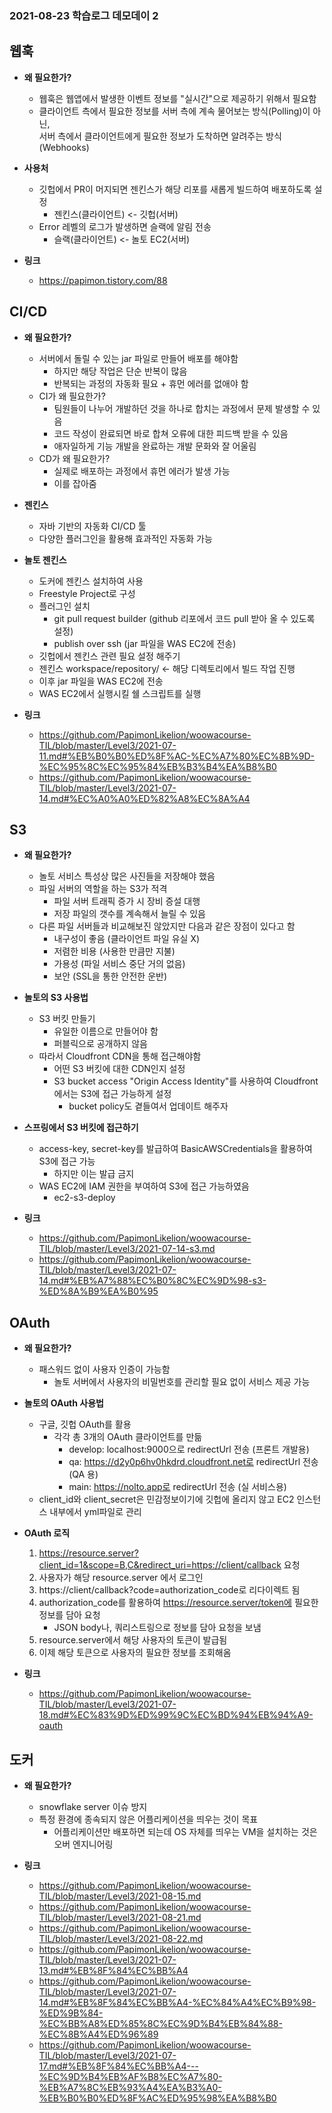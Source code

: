 ### 2021-08-23 학습로그 데모데이 2

## 웹훅
- **왜 필요한가?**
    - 웹훅은 웹앱에서 발생한 이벤트 정보를 "실시간"으로 제공하기 위해서 필요함
    - 클라이언트 측에서 필요한 정보를 서버 측에 계속 물어보는 방식(Polling)이 아닌,   
    서버 측에서 클라이언트에게 필요한 정보가 도착하면 알려주는 방식(Webhooks)

- **사용처**
    - 깃헙에서 PR이 머지되면 젠킨스가 해당 리포를 새롭게 빌드하여 배포하도록 설정
        - 젠킨스(클라이언트) <- 깃헙(서버)
    - Error 레벨의 로그가 발생하면 슬랙에 알림 전송
        - 슬랙(클라이언트) <- 놀토 EC2(서버)

- **링크**
    - https://papimon.tistory.com/88

## CI/CD
- **왜 필요한가?**
    - 서버에서 돌릴 수 있는 jar 파일로 만들어 배포를 해야함
        - 하지만 해당 작업은 단순 반복이 많음
        - 반복되는 과정의 자동화 필요 + 휴먼 에러를 없애야 함
    - CI가 왜 필요한가?
        - 팀원들이 나누어 개발하던 것을 하나로 합치는 과정에서 문제 발생할 수 있음
        - 코드 작성이 완료되면 바로 합쳐 오류에 대한 피드백 받을 수 있음
        - 애자일하게 기능 개발을 완료하는 개발 문화와 잘 어울림
    - CD가 왜 필요한가?
        - 실제로 배포하는 과정에서 휴먼 에러가 발생 가능
        - 이를 잡아줌

- **젠킨스**
    - 자바 기반의 자동화 CI/CD 툴
    - 다양한 플러그인을 활용해 효과적인 자동화 가능

- **놀토 젠킨스**
    - 도커에 젠킨스 설치하여 사용
    - Freestyle Project로 구성
    - 플러그인 설치
        - git pull request builder (github 리포에서 코드 pull 받아 올 수 있도록 설정)
        - publish over ssh (jar 파일을 WAS EC2에 전송)
    - 깃헙에서 젠킨스 관련 필요 설정 해주기
    - 젠킨스 workspace/repository/ <- 해당 디렉토리에서 빌드 작업 진행
    - 이후 jar 파일을 WAS EC2에 전송
    - WAS EC2에서 실행시킬 쉘 스크립트를 실행

- **링크**
    - https://github.com/PapimonLikelion/woowacourse-TIL/blob/master/Level3/2021-07-11.md#%EB%B0%B0%ED%8F%AC-%EC%A7%80%EC%8B%9D-%EC%95%8C%EC%95%84%EB%B3%B4%EA%B8%B0
    - https://github.com/PapimonLikelion/woowacourse-TIL/blob/master/Level3/2021-07-14.md#%EC%A0%A0%ED%82%A8%EC%8A%A4

## S3
- **왜 필요한가?**
    - 놀토 서비스 특성상 많은 사진들을 저장해야 했음
    - 파일 서버의 역할을 하는 S3가 적격
        - 파일 서버 트래픽 증가 시 장비 증설 대행
        - 저장 파일의 갯수를 계속해서 늘릴 수 있음
    - 다른 파일 서버들과 비교해보진 않았지만 다음과 같은 장점이 있다고 함
        - 내구성이 좋음 (클라이언트 파일 유실 X)
        - 저렴한 비용 (사용한 만큼만 지불)
        - 가용성 (파일 서비스 중단 거의 없음)
        - 보안 (SSL을 통한 안전한 운반)

- **놀토의 S3 사용법**
    - S3 버킷 만들기
        - 유일한 이름으로 만들어야 함
        - 퍼블릭으로 공개하지 않음
    - 따라서 Cloudfront CDN을 통해 접근해야함
        - 어떤 S3 버킷에 대한 CDN인지 설정
        - S3 bucket access "Origin Access Identity"를 사용하여 Cloudfront에서는 S3에 접근 가능하게 설정
            - bucket policy도 곁들여서 업데이트 해주자

- **스프링에서 S3 버킷에 접근하기**
    - access-key, secret-key를 발급하여 BasicAWSCredentials을 활용하여 S3에 접근 가능
        - 하지만 이는 발급 금지
    - WAS EC2에 IAM 권한을 부여하여 S3에 접근 가능하였음
        - ec2-s3-deploy

- **링크**
    - https://github.com/PapimonLikelion/woowacourse-TIL/blob/master/Level3/2021-07-14-s3.md
    - https://github.com/PapimonLikelion/woowacourse-TIL/blob/master/Level3/2021-07-14.md#%EB%A7%88%EC%B0%8C%EC%9D%98-s3-%ED%8A%B9%EA%B0%95
    
## OAuth
- **왜 필요한가?**
    - 패스워드 없이 사용자 인증이 가능함
        - 놀토 서버에서 사용자의 비밀번호를 관리할 필요 없이 서비스 제공 가능

- **놀토의 OAuth 사용법** 
    - 구글, 깃헙 OAuth를 활용
        - 각각 총 3개의 OAuth 클라이언트를 만듦
            - develop: localhost:9000으로 redirectUrl 전송 (프론트 개발용)
            - qa: https://d2y0p6hv0hkdrd.cloudfront.net로 redirectUrl 전송 (QA 용)
            - main: https://nolto.app로 redirectUrl 전송 (실 서비스용)
    - client_id와 client_secret은 민감정보이기에 깃헙에 올리지 않고 EC2 인스턴스 내부에서 yml파일로 관리

- **OAuth 로직**
    1. https://resource.server?client_id=1&scope=B,C&redirect_uri=https://client/callback 요청
    2. 사용자가 해당 resource.server 에서 로그인
    3. https://client/callback?code=authorization_code로 리다이렉트 됨
    4. authorization_code를 활용하여 https://resource.server/token에 필요한 정보를 담아 요청
        - JSON body나, 쿼리스트링으로 정보를 담아 요청을 보냄
    5. resource.server에서 해당 사용자의 토큰이 발급됨
    6. 이제 해당 토큰으로 사용자의 필요한 정보를 조회해옴

- **링크**
    - https://github.com/PapimonLikelion/woowacourse-TIL/blob/master/Level3/2021-07-18.md#%EC%83%9D%ED%99%9C%EC%BD%94%EB%94%A9-oauth

## 도커
- **왜 필요한가?**
    - snowflake server 이슈 방지
    - 특정 환경에 종속되지 않은 어플리케이션을 띄우는 것이 목표
        - 어플리케이션만 배포하면 되는데 OS 자체를 띄우는 VM을 설치하는 것은 오버 엔지니어링

- **링크**
    - https://github.com/PapimonLikelion/woowacourse-TIL/blob/master/Level3/2021-08-15.md
    - https://github.com/PapimonLikelion/woowacourse-TIL/blob/master/Level3/2021-08-21.md
    - https://github.com/PapimonLikelion/woowacourse-TIL/blob/master/Level3/2021-08-22.md
    - https://github.com/PapimonLikelion/woowacourse-TIL/blob/master/Level3/2021-07-13.md#%EB%8F%84%EC%BB%A4
    - https://github.com/PapimonLikelion/woowacourse-TIL/blob/master/Level3/2021-07-14.md#%EB%8F%84%EC%BB%A4-%EC%84%A4%EC%B9%98-%ED%9B%84-%EC%BB%A8%ED%85%8C%EC%9D%B4%EB%84%88-%EC%8B%A4%ED%96%89
    - https://github.com/PapimonLikelion/woowacourse-TIL/blob/master/Level3/2021-07-17.md#%EB%8F%84%EC%BB%A4---%EC%9D%B4%EB%AF%B8%EC%A7%80-%EB%A7%8C%EB%93%A4%EA%B3%A0-%EB%B0%B0%ED%8F%AC%ED%95%98%EA%B8%B0
